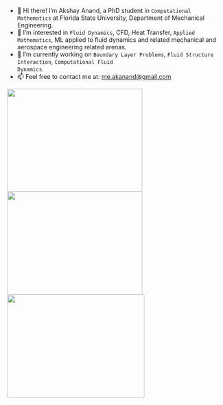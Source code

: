 - 👋 Hi there! I’m Akshay Anand, a PhD student in <code>Computational Mathematics</code> at Florida State University, Department of Mechanical Engineering.
- 👀 I’m interested in <code>Fluid Dynamics</code>, CFD, Heat Transfer, <code>Applied Mathematics</code>, ML applied to fluid dynamics and related mechanical and aerospace engineering related arenas.
- 🌱 I’m currently working on <code>Boundary Layer Problems</code>, <code>Fluid Structure Interaction</code>, <code>Computational Fluid Dynamics</code>.
- 📫 Feel free to contact me at: me.akanand@gmail.com

 
<td width="25%">
            <div class="one">
             <div class="two"><img align="left" width=315px height=240px padding: 550px; src='https://akshayanand.info/Conferences/Research/DBVf.gif'></div> 
             <div class="two"><img align="left" width=315px height=240px padding: 550px; src='https://akshayanand.info/Conferences/Research/at.gif'></div> 
             <div class="two"><img align="left" width=320px height=240px padding: 550px; src='https://akshayanand.info/Conferences/Research/transition_to_turbulence.gif'></div> 
            

             
             
             
             
             
 <!---- END SAMPLE PROJECT BLOCK           
                      
<!---
anand-me/anand-me is a ✨ special ✨ repository because its `README.md` (this file) appears on your GitHub profile.
You can click the Preview link to take a look at your changes.
- 💞️ I’m looking to collaborate on ...  transition_to_turbulence.gif at.gif solver.gif EUjI.gif EmTx.gif HSxX.gif

<br/><div class="two"><img align="right" width=160px height=160px src='https://akshay23sept.github.io/Conferences/Research/at.gif'></div> 
             <div class="two"><img align="right" width=310px height=240px src='https://akshayanand.info/Conferences/Research/at.gif'></div>

-------->  



